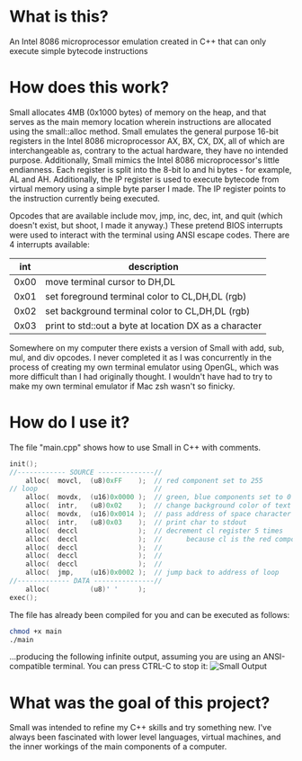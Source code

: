# What is this?
An Intel 8086 microprocessor emulation created in C++ that can only execute simple bytecode instructions

# How does this work?
Small allocates 4MB (0x1000 bytes) of memory on the heap, and that serves as the main memory location wherein instructions are allocated using the small::alloc method. Small emulates the general purpose 16-bit registers in the Intel 8086 microprocessor AX, BX, CX, DX, all of which are interchangeable as, contrary to the actual hardware, they have no intended purpose. Additionally, Small mimics the Intel 8086 microprocessor's little endianness. Each register is split into the 8-bit lo and hi bytes - for example, AL and AH. Additionally, the IP register is used to execute bytecode from virtual memory using a simple byte parser I made. The IP register points to the instruction currently being executed.

Opcodes that are available include mov, jmp, inc, dec, int, and quit (which doesn't exist, but shoot, I made it anyway.) These pretend BIOS interrupts were used to interact with the terminal using ANSI escape codes. There are 4 interrupts available:

int  | description
---- | ------------------------------------------------------
0x00 | move terminal cursor to DH,DL
0x01 | set foreground terminal color to CL,DH,DL (rgb)
0x02 | set background terminal color to CL,DH,DL (rgb)
0x03 | print to std::out a byte at location DX as a character

Somewhere on my computer there exists a version of Small with add, sub, mul, and div opcodes. I never completed it as I was concurrently in the process of creating my own terminal emulator using OpenGL, which was more difficult than I had originally thought. I wouldn't have had to try to make my own terminal emulator if Mac zsh wasn't so finicky.

# How do I use it?
The file "main.cpp" shows how to use Small in C++ with comments.

```C++
init();
//------------ SOURCE --------------//
    alloc(  movcl,  (u8)0xFF    );  // red component set to 255
// loop                             //
    alloc(  movdx,  (u16)0x0000 );  // green, blue components set to 0
    alloc(  intr,   (u8)0x02    );  // change background color of text
    alloc(  movdx,  (u16)0x0014 );  // pass address of space character to dx register
    alloc(  intr,   (u8)0x03    );  // print char to stdout
    alloc(  deccl               );  // decrement cl register 5 times
    alloc(  deccl               );  //      because cl is the red component
    alloc(  deccl               );  //
    alloc(  deccl               );  //
    alloc(  deccl               );  //
    alloc(  jmp,    (u16)0x0002 );  // jump back to address of loop
//------------- DATA ---------------//
    alloc(          (u8)' '     );
exec();
```

The file has already been compiled for you and can be executed as follows:
```Bash
chmod +x main
./main
```

...producing the following infinite output, assuming you are using an ANSI-compatible terminal. You can press CTRL-C to stop it:
![Small Output](https://i.imgur.com/EEANFj5.jpg)

# What was the goal of this project?
Small was intended to refine my C++ skills and try something new. I've always been fascinated with lower level languages, virtual machines, and the inner workings of the main components of a computer.
